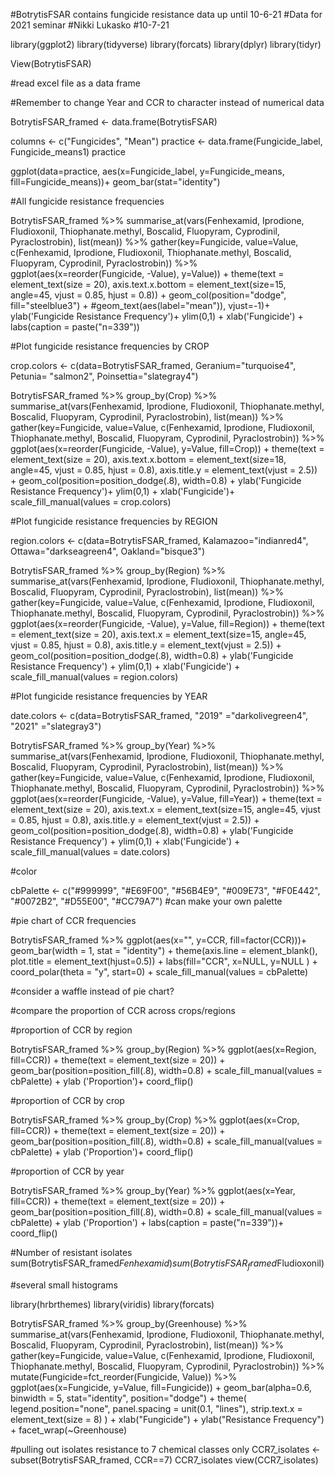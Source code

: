 #BotrytisFSAR contains fungicide resistance data up until 10-6-21
#Data for 2021 seminar
#Nikki Lukasko
#10-7-21

library(ggplot2)
library(tidyverse)
library(forcats)
library(dplyr)
library(tidyr)


View(BotrytisFSAR)



#read excel file as a data frame

#Remember to change Year and CCR to character instead of numerical data

BotrytisFSAR_framed <- data.frame(BotrytisFSAR)


columns <- c("Fungicides", "Mean")
practice <- data.frame(Fungicide_label, Fungicide_means1)
practice

ggplot(data=practice, aes(x=Fungicide_label, y=Fungicide_means, fill=Fungicide_means))+
  geom_bar(stat="identity")

#All fungicide resistance frequencies

BotrytisFSAR_framed %>%
  summarise_at(vars(Fenhexamid, Iprodione, Fludioxonil, Thiophanate.methyl, Boscalid, 
                    Fluopyram, Cyprodinil, Pyraclostrobin), 
               list(mean)) %>%
  gather(key=Fungicide, value=Value, c(Fenhexamid, Iprodione, Fludioxonil, 
                                       Thiophanate.methyl, Boscalid, Fluopyram,
                                       Cyprodinil, Pyraclostrobin)) %>%
  ggplot(aes(x=reorder(Fungicide, -Value), y=Value)) + 
  theme(text = element_text(size = 20), 
        axis.text.x.bottom = element_text(size=15, angle=45, vjust = 0.85, hjust = 0.8)) +
  geom_col(position="dodge", fill="steelblue3") +
  #geom_text(aes(label="mean")), vjust=-1)+
  ylab('Fungicide Resistance Frequency')+
  ylim(0,1) +
  xlab('Fungicide') +
  labs(caption = paste("n=339"))


#Plot fungicide resistance frequencies by CROP

crop.colors <- c(data=BotrytisFSAR_framed, Geranium="turquoise4", Petunia= "salmon2", 
                 Poinsettia="slategray4")

BotrytisFSAR_framed %>%
  group_by(Crop) %>%
  summarise_at(vars(Fenhexamid, Iprodione, Fludioxonil, Thiophanate.methyl, Boscalid, 
                    Fluopyram, Cyprodinil, Pyraclostrobin), 
               list(mean)) %>%
  gather(key=Fungicide, value=Value, c(Fenhexamid, Iprodione, Fludioxonil, 
                                       Thiophanate.methyl, Boscalid, Fluopyram,
                                       Cyprodinil, Pyraclostrobin)) %>%
  ggplot(aes(x=reorder(Fungicide, -Value), y=Value, fill=Crop)) + 
  theme(text = element_text(size = 20), 
        axis.text.x.bottom = element_text(size=18, angle=45, vjust = 0.85, hjust = 0.8),
        axis.title.y = element_text(vjust = 2.5)) +
  geom_col(position=position_dodge(.8), width=0.8) +
  ylab('Fungicide Resistance Frequency')+
  ylim(0,1) +
  xlab('Fungicide')+
  scale_fill_manual(values = crop.colors)


#Plot fungicide resistance frequencies by REGION

region.colors <- c(data=BotrytisFSAR_framed, Kalamazoo="indianred4", Ottawa="darkseagreen4", Oakland="bisque3")

BotrytisFSAR_framed %>%
  group_by(Region) %>%
  summarise_at(vars(Fenhexamid, Iprodione, Fludioxonil, Thiophanate.methyl, Boscalid, 
                    Fluopyram, Cyprodinil, Pyraclostrobin), 
               list(mean)) %>%
  gather(key=Fungicide, value=Value, c(Fenhexamid, Iprodione, Fludioxonil, 
                                       Thiophanate.methyl, Boscalid, Fluopyram,
                                       Cyprodinil, Pyraclostrobin)) %>%
  ggplot(aes(x=reorder(Fungicide, -Value), y=Value, fill=Region)) + 
  theme(text = element_text(size = 20), 
        axis.text.x = element_text(size=15, angle=45, vjust = 0.85, hjust = 0.8),
        axis.title.y = element_text(vjust = 2.5)) +
  geom_col(position=position_dodge(.8), width=0.8) +
  ylab('Fungicide Resistance Frequency') +
  ylim(0,1) +
  xlab('Fungicide') +
  scale_fill_manual(values = region.colors)
  



#Plot fungicide resistance frequencies by YEAR

date.colors <- c(data=BotrytisFSAR_framed, "2019" ="darkolivegreen4", "2021" ="slategray3")

BotrytisFSAR_framed %>%
  group_by(Year) %>%
  summarise_at(vars(Fenhexamid, Iprodione, Fludioxonil, Thiophanate.methyl, Boscalid, 
                    Fluopyram, Cyprodinil, Pyraclostrobin), 
               list(mean)) %>%
  gather(key=Fungicide, value=Value, c(Fenhexamid, Iprodione, Fludioxonil, 
                                       Thiophanate.methyl, Boscalid, Fluopyram,
                                       Cyprodinil, Pyraclostrobin)) %>%
  ggplot(aes(x=reorder(Fungicide, -Value), y=Value, fill=Year)) + 
  theme(text = element_text(size = 20), 
        axis.text.x = element_text(size=15, angle=45, vjust = 0.85, hjust = 0.8),
        axis.title.y = element_text(vjust = 2.5)) +
  geom_col(position=position_dodge(.8), width=0.8) +
  ylab('Fungicide Resistance Frequency') +
  ylim(0,1) +
  xlab('Fungicide') +
  scale_fill_manual(values = date.colors)


#color

cbPalette <- c("#999999", "#E69F00", "#56B4E9", "#009E73", "#F0E442", "#0072B2", "#D55E00", "#CC79A7")
#can make your own palette




#pie chart of CCR frequencies


BotrytisFSAR_framed %>%
  ggplot(aes(x="", y=CCR, fill=factor(CCR)))+
  geom_bar(width = 1, stat = "identity") +
  theme(axis.line = element_blank(),
        plot.title = element_text(hjust=0.5)) +
  labs(fill="CCR", x=NULL, y=NULL ) +
  coord_polar(theta = "y", start=0) +
  scale_fill_manual(values = cbPalette)


#consider a waffle instead of pie chart?







#compare the proportion of CCR across crops/regions



#proportion of CCR by region
  
BotrytisFSAR_framed %>%
    group_by(Region) %>%
    ggplot(aes(x=Region, fill=CCR)) + 
    theme(text = element_text(size = 20)) +
    geom_bar(position=position_fill(.8), width=0.8) +
    scale_fill_manual(values = cbPalette) +
  ylab ('Proportion')+
  coord_flip()

#proportion of CCR by crop

BotrytisFSAR_framed %>%
  group_by(Crop) %>%
  ggplot(aes(x=Crop, fill=CCR)) + 
  theme(text = element_text(size = 20)) +
  geom_bar(position=position_fill(.8), width=0.8) +
  scale_fill_manual(values = cbPalette) +
  ylab ('Proportion')+
  coord_flip()

#proportion of CCR by year

BotrytisFSAR_framed %>%
  group_by(Year) %>%
  ggplot(aes(x=Year, fill=CCR)) + 
  theme(text = element_text(size = 20)) +
  geom_bar(position=position_fill(.8), width=0.8) +
  scale_fill_manual(values = cbPalette) +
  ylab ('Proportion') +
  labs(caption = paste("n=339"))+
  coord_flip()










#Number of resistant isolates
sum(BotrytisFSAR_framed$Fenhexamid)
sum(BotrytisFSAR_framed$Fludioxonil)

#several small histograms

library(hrbrthemes)
library(viridis)
library(forcats)


BotrytisFSAR_framed %>%
  group_by(Greenhouse) %>%
  summarise_at(vars(Fenhexamid, Iprodione, Fludioxonil, Thiophanate.methyl, Boscalid, 
                    Fluopyram, Cyprodinil, Pyraclostrobin), 
               list(mean)) %>%
  gather(key=Fungicide, value=Value, c(Fenhexamid, Iprodione, Fludioxonil, 
                                       Thiophanate.methyl, Boscalid, Fluopyram,
                                       Cyprodinil, Pyraclostrobin)) %>%
  mutate(Fungicide=fct_reorder(Fungicide, Value)) %>%
  ggplot(aes(x=Fungicide, y=Value, fill=Fungicide)) +
    geom_bar(alpha=0.6, binwidth = 5, stat="identity", position="dodge") +
   theme(
    legend.position="none", 
    panel.spacing = unit(0.1, "lines"),
    strip.text.x = element_text(size = 8)
  ) +
  xlab("Fungicide") +
  ylab("Resistance Frequency") +
  facet_wrap(~Greenhouse)








#pulling out isolates resistance to 7 chemical classes only
CCR7_isolates <- subset(BotrytisFSAR_framed, CCR==7)
CCR7_isolates
view(CCR7_isolates)

